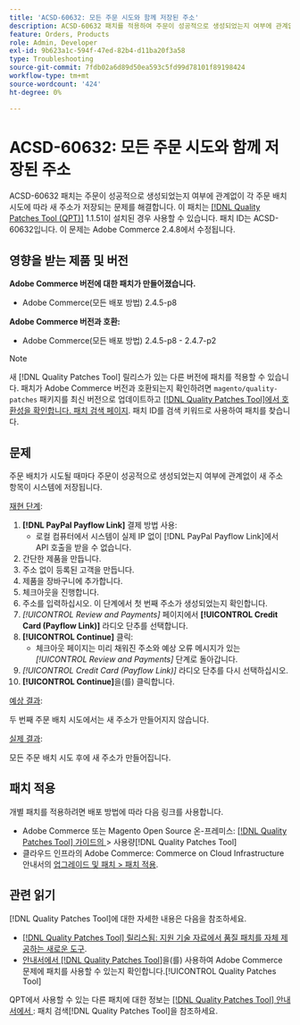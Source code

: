 ```yaml
---
title: 'ACSD-60632: 모든 주문 시도와 함께 저장된 주소'
description: ACSD-60632 패치를 적용하여 주문이 성공적으로 생성되었는지 여부에 관계없이 각 주문 배치 시도와 함께 새 주소가 저장되는 Adobe Commerce 문제를 수정합니다.
feature: Orders, Products
role: Admin, Developer
exl-id: 9b623a1c-594f-47ed-82b4-d11ba20f3a58
type: Troubleshooting
source-git-commit: 7fdb02a6d89d50ea593c5fd99d78101f89198424
workflow-type: tm+mt
source-wordcount: '424'
ht-degree: 0%

---
```


# ACSD-60632: 모든 주문 시도와 함께 저장된 주소

ACSD-60632 패치는 주문이 성공적으로 생성되었는지 여부에 관계없이 각 주문 배치 시도에 따라 새 주소가 저장되는 문제를 해결합니다. 이 패치는 [[!DNL Quality Patches Tool (QPT)]](https://experienceleague.adobe.com/en/docs/commerce-operations/tools/quality-patches-tool/quality-patches-tool-to-self-serve-quality-patches) 1.1.51이 설치된 경우 사용할 수 있습니다. 패치 ID는 ACSD-60632입니다. 이 문제는 Adobe Commerce 2.4.8에서 수정됩니다.

## 영향을 받는 제품 및 버전

**Adobe Commerce 버전에 대한 패치가 만들어졌습니다.**

* Adobe Commerce(모든 배포 방법) 2.4.5-p8

**Adobe Commerce 버전과 호환:**

* Adobe Commerce(모든 배포 방법) 2.4.5-p8 - 2.4.7-p2

>[!NOTE]
>
>새 [!DNL Quality Patches Tool] 릴리스가 있는 다른 버전에 패치를 적용할 수 있습니다. 패치가 Adobe Commerce 버전과 호환되는지 확인하려면 `magento/quality-patches` 패키지를 최신 버전으로 업데이트하고 [[!DNL Quality Patches Tool]에서 호환성을 확인합니다. 패치 검색 페이지](https://experienceleague.adobe.com/tools/commerce-quality-patches/index.html). 패치 ID를 검색 키워드로 사용하여 패치를 찾습니다.

## 문제

주문 배치가 시도될 때마다 주문이 성공적으로 생성되었는지 여부에 관계없이 새 주소 항목이 시스템에 저장됩니다.

<u>재현 단계</u>:

1. **[!DNL PayPal Payflow Link]** 결제 방법 사용:
   * 로컬 컴퓨터에서 시스템이 실제 IP 없이 [!DNL PayPal Payflow Link]에서 API 호출을 받을 수 없습니다.
1. 간단한 제품을 만듭니다.
1. 주소 없이 등록된 고객을 만듭니다.
1. 제품을 장바구니에 추가합니다.
1. 체크아웃을 진행합니다.
1. 주소를 입력하십시오. 이 단계에서 첫 번째 주소가 생성되었는지 확인합니다.
1. *[!UICONTROL Review and Payments]* 페이지에서 **[!UICONTROL Credit Card (Payflow Link)]** 라디오 단추를 선택합니다.
1. **[!UICONTROL Continue]** 클릭:
   * 체크아웃 페이지는 미리 채워진 주소와 예상 오류 메시지가 있는 *[!UICONTROL Review and Payments]* 단계로 돌아갑니다.
1. *[!UICONTROL Credit Card (Payflow Link)]* 라디오 단추를 다시 선택하십시오.
1. **[!UICONTROL Continue]**&#x200B;을(를) 클릭합니다.

<u>예상 결과</u>:

두 번째 주문 배치 시도에서는 새 주소가 만들어지지 않습니다.

<u>실제 결과</u>:

모든 주문 배치 시도 후에 새 주소가 만들어집니다.

## 패치 적용

개별 패치를 적용하려면 배포 방법에 따라 다음 링크를 사용합니다.

* Adobe Commerce 또는 Magento Open Source 온-프레미스: [[!DNL Quality Patches Tool]  가이드의 ](https://experienceleague.adobe.com/docs/commerce-operations/tools/quality-patches-tool/usage.html)> 사용량[!DNL Quality Patches Tool]
* 클라우드 인프라의 Adobe Commerce: Commerce on Cloud Infrastructure 안내서의 [업그레이드 및 패치 > 패치 적용](https://experienceleague.adobe.com/docs/commerce-cloud-service/user-guide/develop/upgrade/apply-patches.html).

## 관련 읽기

[!DNL Quality Patches Tool]에 대한 자세한 내용은 다음을 참조하세요.

* [[!DNL Quality Patches Tool] 릴리스됨: 지원 기술 자료에서 품질 패치를 자체 제공하는 새로운 도구](https://experienceleague.adobe.com/en/docs/commerce-operations/tools/quality-patches-tool/quality-patches-tool-to-self-serve-quality-patches).
* [ 안내서에서  [!DNL Quality Patches Tool]](/help/tools/quality-patches-tool/patches-available-in-qpt/check-patch-for-magento-issue-with-magento-quality-patches.md)을(를) 사용하여 Adobe Commerce 문제에 패치를 사용할 수 있는지 확인합니다.[!UICONTROL Quality Patches Tool]

QPT에서 사용할 수 있는 다른 패치에 대한 정보는 [[!DNL Quality Patches Tool] 안내서에서 ](https://experienceleague.adobe.com/tools/commerce-quality-patches/index.html): 패치 검색[!DNL Quality Patches Tool]을 참조하세요.
